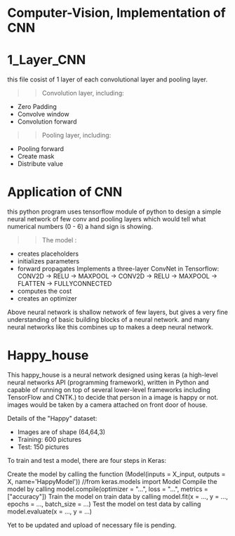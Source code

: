 # Computer-Vision, Implementation of CNN

# 1_Layer_CNN
this file cosist of 1 layer of each convolutional layer and pooling layer. 

 >> Convolution layer, including:
  * Zero Padding
  * Convolve window
  * Convolution forward
  
 >>Pooling layer, including:
  * Pooling forward
  * Create mask
  * Distribute value
  
# Application of CNN
this python program uses tensorflow module of python to design a simple neural network of few conv and pooling layers  which would tell what numerical numbers (0 - 6) a hand sign is showing.

 >> The model :
 * creates placeholders
 * initializes parameters
 * forward propagates
    Implements a three-layer ConvNet in Tensorflow:
       CONV2D -> RELU -> MAXPOOL -> CONV2D -> RELU -> MAXPOOL -> FLATTEN -> FULLYCONNECTED
 * computes the cost
 * creates an optimizer

Above neural network is shallow network of few layers, but gives a very fine understanding of basic building blocks of a neural network.
and many neural networks like this combines up to makes a deep neural network.


# Happy_house

This happy_house is a neural network designed using keras (a high-level neural networks API (programming framework), written in Python and capable of running on top of several lower-level frameworks including TensorFlow and CNTK.) to decide that person in a image is happy or not. images would be taken by a camera attached on front door of house.

Details of the "Happy" dataset:
 * Images are of shape (64,64,3)
 * Training: 600 pictures
 * Test: 150 pictures
 
 To train and test a model, there are four steps in Keras:

Create the model by calling the function (Model(inputs = X_input, outputs = X, name='HappyModel')) //from keras.models import Model
Compile the model by calling model.compile(optimizer = "...", loss = "...", metrics = ["accuracy"])
Train the model on train data by calling model.fit(x = ..., y = ..., epochs = ..., batch_size = ...)
Test the model on test data by calling model.evaluate(x = ..., y = ...)











Yet to be updated and upload of necessary file is pending. 
